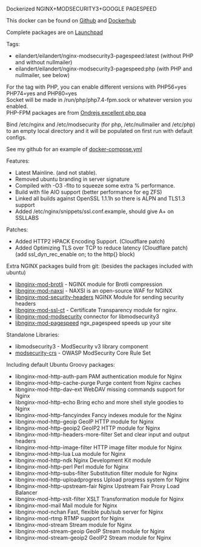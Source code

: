 Dockerized NGINX+MODSECURITY3+GOOGLE PAGESPEED

This docker can be found on [Github](https://github.com/eilandert/dockerized/tree/master/nginx-proxy-modsecurity-pagespeed) and [Dockerhub](https://hub.docker.com/r/eilandert/nginx-modsecurity3-pagespeed)

Complete packages are on [Launchpad](https://launchpad.net/~eilander/+archive/ubuntu/nginx)

Tags:
 * eilandert/eilandert/nginx-modsecurity3-pagespeed:latest  (without PHP and without nullmailer)
 * eilandert/eilandert/nginx-modsecurity3-pagespeed:php (with PHP and nullmailer, see below)

For the tag with PHP, you can enable different versions with PHP56=yes PHP74=yes and PHP80=yes<BR>
Socket will be made in /run/php/php7.4-fpm.sock or whatever version you enabled.<BR>
PHP-FPM packages are from [Ondrejs excellent php ppa](https://launchpad.net/~ondrej/+archive/ubuntu/php)

Bind /etc/nginx and /etc/modsecurity (for php, /etc/nullmailer and /etc/php) to an empty local directory and it will be populated on first run with default configs.

See my github for an example of [docker-compose.yml](https://github.com/eilandert/dockerized/blob/master/nginx-proxy-modsecurity-pagespeed/docker-compose.yml)

Features:
 * Latest Mainline. (and not stable).
 * Removed ubuntu branding in server signature
 * Compiled with -O3 -flto to squeeze some extra % performance.
 * Build with file AIO support (better performance for eg ZFS)
 * Linked all builds against OpenSSL 1.1.1h so there is ALPN and TLS1.3 support
 * Added /etc/nginx/snippets/ssl.conf.example, should give A+ on SSLLABS

Patches:
 * Added HTTP2 HPACK Encoding Support. (Cloudflare patch)
 * Added Optimizing TLS over TCP to reduce latency (Cloudflare patch)
   (add ssl_dyn_rec_enable on; to the http{} block)

Extra NGINX packages build from git: (besides the packages included with ubuntu)
 * [libnginx-mod-brotli](https://github.com/google/ngx_brotli) - NGINX module for Brotli compression
 * [libnginx-mod-naxsi](https://github.com/nbs-system/naxsi) - NAXSI is an open-source WAF for NGINX
 * [libnginx-mod-security-headers](https://github.com/GetPageSpeed/ngx_security_headers) NGINX Module for sending security headers
 * [libnginx-mod-ssl-ct](https://github.com/grahamedgecombe/nginx-ct) - Certificate Transparency module for nginx.
 * [libnginx-mod-modsecurity](https://github.com/SpiderLabs/ModSecurity-nginx) connector for libmodsecurity3
 * [libnginx-mod-pagespeed](https://www.modpagespeed.com/doc/) ngx_pagespeed speeds up your site

Standalone Libraries:
 * libmodsecurity3 - ModSecurity v3 library component
 * [modsecurity-crs](https://coreruleset.org) - OWASP ModSecurity Core Rule Set 

Including default Ubuntu Groovy packages:
 * libnginx-mod-http-auth-pam PAM authentication module for Nginx
 * libnginx-mod-http-cache-purge Purge content from Nginx caches
 * libnginx-mod-http-dav-ext WebDAV missing commands support for Nginx
 * libnginx-mod-http-echo Bring echo and more shell style goodies to Nginx
 * libnginx-mod-http-fancyindex Fancy indexes module for the Nginx
 * libnginx-mod-http-geoip GeoIP HTTP module for Nginx
 * libnginx-mod-http-geoip2 GeoIP2 HTTP module for Nginx
 * libnginx-mod-http-headers-more-filter Set and clear input and output headers
 * libnginx-mod-http-image-filter HTTP image filter module for Nginx
 * libnginx-mod-http-lua Lua module for Nginx
 * libnginx-mod-http-ndk Nginx Development Kit module
 * libnginx-mod-http-perl Perl module for Nginx
 * libnginx-mod-http-subs-filter Substitution filter module for Nginx
 * libnginx-mod-http-uploadprogress Upload progress system for Nginx
 * libnginx-mod-http-upstream-fair Nginx Upstream Fair Proxy Load Balancer
 * libnginx-mod-http-xslt-filter XSLT Transformation module for Nginx
 * libnginx-mod-mail Mail module for Nginx
 * libnginx-mod-nchan Fast, flexible pub/sub server for Nginx
 * libnginx-mod-rtmp RTMP support for Nginx
 * libnginx-mod-stream Stream module for Nginx
 * libnginx-mod-stream-geoip GeoIP Stream module for Nginx
 * libnginx-mod-stream-geoip2 GeoIP2 Stream module for Nginx


